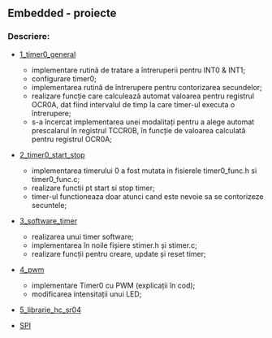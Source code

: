 ## Embedded - proiecte

### Descriere:

- [1_timer0_general](./1_timer0_general/Project)
  
   - implementare rutină de tratare a întreruperii pentru INT0 & INT1;
   - configurare timer0;
   - implementarea rutină de întrerupere pentru contorizarea secundelor;
   - realizare funcție care calculează automat valoarea pentru registrul OCR0A, dat fiind intervalul de timp la care timer-ul executa o întrerupere;
   - s-a încercat implementarea unei modalitați pentru a alege automat prescalarul în registrul TCCR0B, în funcție de valoarea calculată pentru registrul OCR0A;

- [2_timer0_start_stop](./2_timer0_start_stop/Project)
    
   - implementarea timerului 0 a fost mutata in fisierele timer0_func.h si timer0_func.c;
   - realizare functii pt start si stop timer;
   - timer-ul functioneaza doar atunci cand este nevoie sa se contorizeze secuntele;

- [3_software_timer](./3_software_timer/Project)
   
   - realizarea unui timer software;
   - implementarea în noile fișiere stimer.h și stimer.c;
   - realizare funcții pentru creare, update și reset timer;
  
- [4_pwm](./4_pwm/Project)

  - implementare Timer0 cu PWM (explicații în cod);
  - modificarea intensitații unui LED;
   
- [5_librarie_hc_sr04](./4_librarie_hc_sr04/Project)

- [SPI](./SPI/SPI)
